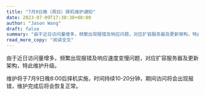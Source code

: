 ```yaml
---
title: "7月9日晚（周日）择机维护通知"
date: 2023-07-09T17:30:38+08:00
author: "Jason Wang"
draft: false
summary: "由于近日访问量增多，频繁出现报错及响应问题，对应扩容服务器及更新架构，特此维护升级。"
read_more_copy: "阅读全文"
---
```


由于近日访问量增多，频繁出现报错及响应速度变慢问题，对应扩容服务器及更新架构，特此维护升级。

维护将于7月9日晚8:00后择机实施，时间持续10-20分钟，期间访问将会出现报错，维护完成后将会恢复正常。
